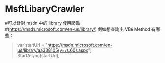 # MsftLibaryCrawler
#可以針對 msdn 中的 library 使用爬蟲  
#(https://msdn.microsoft.com/en-us/library/) 
例如想查詢出 VB6 Method 有哪些：  
>var startUrl = "https://msdn.microsoft.com/en-us/library/aa338105(v=vs.60).aspx";  
>StartAsync(startUrl);  
